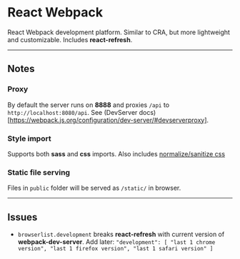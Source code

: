 # React Webpack

React Webpack development platform. Similar to CRA, but more lightweight and customizable. Includes **react-refresh**.

---

## Notes

### Proxy

By default the server runs on **8888** and proxies `/api` to `http://localhost:8080/api`. See (DevServer docs)[https://webpack.js.org/configuration/dev-server/#devserverproxy].

### Style import

Supports both **sass** and **css** imports. Also includes <a href="https://github.com/csstools/postcss-normalize" target="_blank">normalize/sanitize css</a>

### Static file serving

Files in `public` folder will be served as `/static/` in browser.

---

## Issues

- `browserlist.development` breaks **react-refresh** with current version of **webpack-dev-server**. Add later: `"development": [ "last 1 chrome version", "last 1 firefox version", "last 1 safari version" ]`

